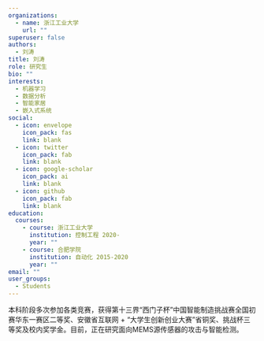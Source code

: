 ```yaml
---
organizations:
  - name: 浙江工业大学
    url: ""
superuser: false
authors:
  - 刘涛
title: 刘涛
role: 研究生
bio: ""
interests:
  - 机器学习
  - 数据分析
  - 智能家居
  - 嵌入式系统
social:
  - icon: envelope
    icon_pack: fas
    link: blank
  - icon: twitter
    icon_pack: fab
    link: blank
  - icon: google-scholar
    icon_pack: ai
    link: blank
  - icon: github
    icon_pack: fab
    link: blank
education:
  courses:
    - course: 浙江工业大学
      institution: 控制工程 2020-
      year: ""
    - course: 合肥学院
      institution: 自动化 2015-2020
      year: ""
email: ""
user_groups:
  - Students
---
```

本科阶段多次参加各类竞赛，获得第十三界“西门子杯”中国智能制造挑战赛全国初赛华东一赛区二等奖、安徽省互联网 + “大学生创新创业大赛”省铜奖、挑战杯三等奖及校内奖学金。目前，正在研究面向MEMS源传感器的攻击与智能检测。